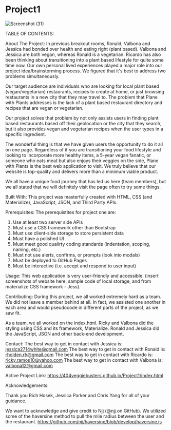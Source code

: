 # Project1

![Screenshot (31)](https://user-images.githubusercontent.com/82970208/126873083-f9a99609-4671-4d87-bb1a-9738b0f2fd3b.png)


TABLE OF CONTENTS:  

About The Project:
In previous breakout rooms, Ronald, Valbona and Jessica had bonded over health and eating right (plant based). Valbona and Jessica are both vegan, whereas Ronald is a vegetarian. Ricardo has also been thinking about transitioning into a plant based lifestyle for quite some time now. Our own personal lived experiences played a major role into our project idea/brainstorming process. We figured that it's best to address two problems simultaneously. 

Our target audience are individuals who are looking for local plant based (vegan/vegetarian) restaurants, recipes to create at home, or just browsing restaurants in a new city that they may travel to.  The problem that Plane with Plants addresses is the lack of a plant based restaurant directory and recipes that are vegan or vegetarian. 

Our project solves that problem by not only assists users in finding plant based restaurants based off their geolocation or the city that they search, but it also provides vegan and vegetarian recipes when the user types in a specific ingredient. 

The wonderful thing is that we have given users the opportunity to do it all on one page. Regardless of if you are transitioning your food lifestyle and looking to incorporate more healthy items, a 5-year vegan fanatic, or someone who eats meat but also enjoys their veggies on the side, Plane with Plants is the best web application to visit. We truly believe that our website is top-quality and delivers more than a minimum viable product.

We all have a unique food journey that has led us here (team members), but we all stated that we will definitely visit the page often to try some things. 


Built With:
This project was masterfully created with HTML, CSS (and Materialize), JavaScript, JSON, and Third Party APIs. 


Prerequisites:
The prerequistites for project one are: 

1. Use at least two server side APIs
2. Must use a CSS framework other than Bootstrap
3. Must use client-side storage to store persistent data 
4. Must have a polished UI
5. Must meet good qualirty coding standards (indentation, scoping, naming, etc.)
6. Must not use alerts, confirms, or prompts (look into modals)
7. Must be deployed to GitHub Pages
8. Must be interactive (i.e. accept and respond to user input)


Usage:
    This web application is very user-friendly and accessible. (insert screenshots of website here, sample code of local storage, and from materialize CSS framework - Jess). 


Contributing:
    During this project, we all worked extremely hard as a team. We did not leave a member behind at all. In fact, we assisted one another in each area and would pseudocode in different parts of the project, as we saw fit.
    
   As a team, we all worked on the index.html. Ricky and Valbona did the styling using CSS and its framework, Materialize. Ronald and Jessica did the JavaScript, JSON and other back-end development.  


Contact:
    The best way to get in contact with Jessica is: jessica2714white@gmail.com
    The best way to get in contact with Ronald is: rholden.rh@gmail.com
    The best way to get in contact with Ricardo is: ricky.ramos10@yahoo.com
    The best way to get in contact with Valbona is: valbona12@gmail.com

Active Project Link: https://404veggiebusters.github.io/Project1/index.html

Acknowledgements:

Thank you Rich Hosek, Jessica Parker and Chris Yang for all of your guidance. 

We want to acknowledge and give credit to Njj (@njj on GitHub). We utilized some of the haversine method to pull the mile radius between the user and the restaurant. 
https://github.com/njj/haversine/blob/develop/haversine.js

